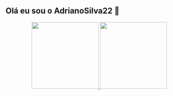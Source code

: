 ## Olá eu sou o AdrianoSilva22 👋

<div align="center">
  <a href="https://github.com/Anderson-Silva0">
    <img height="180em" src="https://github-readme-stats.vercel.app/api?username=Anderson-Silva0&show_icons=true&theme=radical"/>
  <img height="180em" src="https://github-readme-stats.vercel.app/api/top-langs/?username=Anderson-Silva0&layout=compact&langs_count=7&theme=radical"/>
</div>
<!--
**Anderson-Silva0/Anderson-Silva0** is a ✨ _special_ ✨ repository because its `README.md` (this file) appears on your GitHub profile.

Here are some ideas to get you started:

- 🔭 I’m currently working on ...
- 🌱 I’m currently learning ...
- 👯 I’m looking to collaborate on ...
- 🤔 I’m looking for help with ...
- 💬 Ask me about ...
- 📫 How to reach me: ...
- 😄 Pronouns: ...
- ⚡ Fun fact: ...
-->
